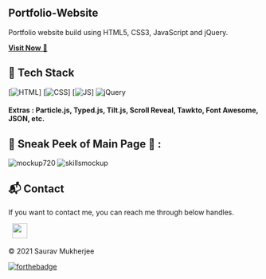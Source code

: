 ## Portfolio-Website
Portfolio website build using HTML5, CSS3, JavaScript and jQuery.

<a href="https://sauravmukherjee44.github.io/Portfolio-Saurav-Mukherjee/" target="_blank">**Visit Now** 🚀</a>


## 📌 Tech Stack
[![HTML](https://img.shields.io/badge/html5%20-%23E34F26.svg?&style=for-the-badge&logo=html5&logoColor=white)]
[![CSS](https://img.shields.io/badge/css3%20-%231572B6.svg?&style=for-the-badge&logo=css3&logoColor=white)]
[![JS](https://img.shields.io/badge/javascript%20-%23323330.svg?&style=for-the-badge&logo=javascript&logoColor=%23F7DF1E)]
<img alt="jQuery" src="https://img.shields.io/badge/jquery-%230769AD.svg?style=for-the-badge&logo=jquery&logoColor=white"/>

#### Extras : Particle.js, Typed.js, Tilt.js, Scroll Reveal, Tawkto, Font Awesome, JSON, etc.

## 📌 Sneak Peek of Main Page 🙈 :
![mockup720]((https://user-images.githubusercontent.com/81241950/129947535-7374b75e-c2f3-4017-9ce0-0f7b04bcee22.PNG)
)
![skillsmockup](https://user-images.githubusercontent.com/81241950/129947825-9c20c0ba-4755-4d97-9b51-3cc7ec408908.PNG)


<h2>📬 Contact</h2>

If you want to contact me, you can reach me through below handles.

&nbsp;&nbsp;<a href="https://www.linkedin.com/in/devdeepsinh-jadeja-0591/"><img src="https://www.felberpr.com/wp-content/uploads/linkedin-logo.png" width="30"></img></a>

© 2021 Saurav Mukherjee


[![forthebadge](https://forthebadge.com/images/badges/built-with-love.svg)](https://forthebadge.com)
